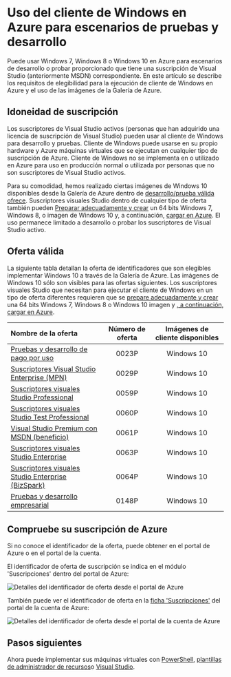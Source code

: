 <properties
   pageTitle="Con imágenes de cliente de Windows para escenarios de desarrollo/prueba | Microsoft Azure"
   description="Cómo usar los beneficios de suscripción de Visual Studio para implementar Windows 8/7/10 en Azure para escenarios de pruebas y desarrollo"
   services="virtual-machines-windows"
   documentationCenter=""
   authors="iainfoulds"
   manager="timlt"
   editor=""/>

<tags
   ms.service="virtual-machines-windows"
   ms.devlang="na"
   ms.topic="article"
   ms.tgt_pltfrm="vm-windows"
   ms.workload="infrastructure-services"
   ms.date="08/31/2016"
   ms.author="iainfou"/>

# <a name="using-windows-client-in-azure-for-devtest-scenarios"></a>Uso del cliente de Windows en Azure para escenarios de pruebas y desarrollo

Puede usar Windows 7, Windows 8 o Windows 10 en Azure para escenarios de desarrollo o probar proporcionado que tiene una suscripción de Visual Studio (anteriormente MSDN) correspondiente. En este artículo se describe los requisitos de elegibilidad para la ejecución de cliente de Windows en Azure y el uso de las imágenes de la Galería de Azure.


## <a name="subscription-eligibility"></a>Idoneidad de suscripción
Los suscriptores de Visual Studio activos (personas que han adquirido una licencia de suscripción de Visual Studio) pueden usar al cliente de Windows para desarrollo y pruebas. Cliente de Windows puede usarse en su propio hardware y Azure máquinas virtuales que se ejecutan en cualquier tipo de suscripción de Azure. Cliente de Windows no se implementa en o utilizado en Azure para uso en producción normal o utilizada por personas que no son suscriptores de Visual Studio activos.

Para su comodidad, hemos realizado ciertas imágenes de Windows 10 disponibles desde la Galería de Azure dentro de [desarrollo/prueba válida ofrece](#eligible-offers). Suscriptores visuales Studio dentro de cualquier tipo de oferta también pueden [Preparar adecuadamente y crear](virtual-machines-windows-prepare-for-upload-vhd-image.md) un 64 bits Windows 7, Windows 8, o imagen de Windows 10 y, a continuación, [cargar en Azure](virtual-machines-windows-upload-image.md). El uso permanece limitado a desarrollo o probar los suscriptores de Visual Studio activo.


## <a name="eligible-offers"></a>Oferta válida
La siguiente tabla detallan la oferta de identificadores que son elegibles implementar Windows 10 a través de la Galería de Azure. Las imágenes de Windows 10 sólo son visibles para las ofertas siguientes. Los suscriptores visuales Studio que necesitan para ejecutar el cliente de Windows en un tipo de oferta diferentes requieren que se [prepare adecuadamente y crear](virtual-machines-windows-prepare-for-upload-vhd-image.md) una 64 bits Windows 7, Windows 8 o Windows 10 imagen y [, a continuación, cargar en Azure](virtual-machines-windows-upload-image.md).

| Nombre de la oferta | Número de oferta | Imágenes de cliente disponibles |
|:-----------|:------------:|:-----------------------:|
| [Pruebas y desarrollo de pago por uso](https://azure.microsoft.com/offers/ms-azr-0023p/)                          | 0023P | Windows 10 |
| [Suscriptores Visual Studio Enterprise (MPN)](https://azure.microsoft.com/offers/ms-azr-0029p/)      | 0029P | Windows 10 |
| [Suscriptores visuales Studio Professional](https://azure.microsoft.com/offers/ms-azr-0059p/)          | 0059P | Windows 10 |
| [Suscriptores visuales Studio Test Professional](https://azure.microsoft.com/offers/ms-azr-0060p/)     | 0060P | Windows 10 |
| [Visual Studio Premium con MSDN (beneficio)](https://azure.microsoft.com/offers/ms-azr-0061p/)       | 0061P | Windows 10 |
| [Suscriptores visuales Studio Enterprise](https://azure.microsoft.com/offers/ms-azr-0063p/)            | 0063P | Windows 10 |
| [Suscriptores visuales Studio Enterprise (BizSpark)](https://azure.microsoft.com/offers/ms-azr-0064p/) | 0064P | Windows 10 |
| [Pruebas y desarrollo empresarial](https://azure.microsoft.com/ofers/ms-azr-0148p/)                              | 0148P | Windows 10 |


## <a name="check-your-azure-subscription"></a>Compruebe su suscripción de Azure
Si no conoce el identificador de la oferta, puede obtener en el portal de Azure o en el portal de la cuenta.

El identificador de oferta de suscripción se indica en el módulo 'Suscripciones' dentro del portal de Azure:

![Detalles del identificador de oferta desde el portal de Azure](./media/virtual-machines-windows-client-images/offer_id_azure_portal.png) 

También puede ver el identificador de oferta en la [ficha 'Suscripciones'](http://account.windowsazure.com/Subscriptions) del portal de la cuenta de Azure:

![Detalles del identificador de oferta desde el portal de la cuenta de Azure](./media/virtual-machines-windows-client-images/offer_id_azure_account_portal.png) 


## <a name="next-steps"></a>Pasos siguientes
Ahora puede implementar sus máquinas virtuales con [PowerShell](virtual-machines-windows-ps-create.md), [plantillas de administrador de recursos](virtual-machines-windows-ps-template.md)o [Visual Studio](../vs-azure-tools-resource-groups-deployment-projects-create-deploy.md).
